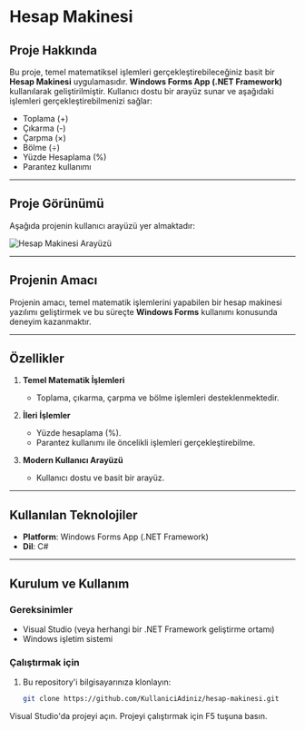 # Hesap Makinesi

## Proje Hakkında

Bu proje, temel matematiksel işlemleri gerçekleştirebileceğiniz basit bir **Hesap Makinesi** uygulamasıdır. **Windows Forms App (.NET Framework)** kullanılarak geliştirilmiştir. Kullanıcı dostu bir arayüz sunar ve aşağıdaki işlemleri gerçekleştirebilmenizi sağlar:

- Toplama (+)
- Çıkarma (-)
- Çarpma (×)
- Bölme (÷)
- Yüzde Hesaplama (%)
- Parantez kullanımı

---

## Proje Görünümü

Aşağıda projenin kullanıcı arayüzü yer almaktadır:

![Hesap Makinesi Arayüzü](image.png)

---

## Projenin Amacı

Projenin amacı, temel matematik işlemlerini yapabilen bir hesap makinesi yazılımı geliştirmek ve bu süreçte **Windows Forms** kullanımı konusunda deneyim kazanmaktır.

---

## Özellikler

1. **Temel Matematik İşlemleri**  
   - Toplama, çıkarma, çarpma ve bölme işlemleri desteklenmektedir.

2. **İleri İşlemler**  
   - Yüzde hesaplama (%).  
   - Parantez kullanımı ile öncelikli işlemleri gerçekleştirebilme.  

3. **Modern Kullanıcı Arayüzü**  
   - Kullanıcı dostu ve basit bir arayüz.

---

## Kullanılan Teknolojiler

- **Platform**: Windows Forms App (.NET Framework)
- **Dil**: C#

---

## Kurulum ve Kullanım

### Gereksinimler

- Visual Studio (veya herhangi bir .NET Framework geliştirme ortamı)
- Windows işletim sistemi

### Çalıştırmak için

1. Bu repository'i bilgisayarınıza klonlayın:
   ```bash
   git clone https://github.com/KullaniciAdiniz/hesap-makinesi.git
Visual Studio'da projeyi açın.
Projeyi çalıştırmak için F5 tuşuna basın.
